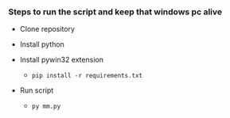 ### Steps to run the script and keep that windows pc alive

- Clone repository

- Install python

- Install pywin32 extension

  - `pip install -r requirements.txt`

- Run script
  
  - `py mm.py`